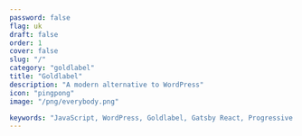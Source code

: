 ```yaml
---
password: false
flag: uk
draft: false
order: 1
cover: false
slug: "/"
category: "goldlabel"
title: "Goldlabel"
description: "A modern alternative to WordPress"
icon: "pingpong"
image: "/png/everybody.png"

keywords: "JavaScript, WordPress, Goldlabel, Gatsby React, Progressive Web App, MUI"
---
```

